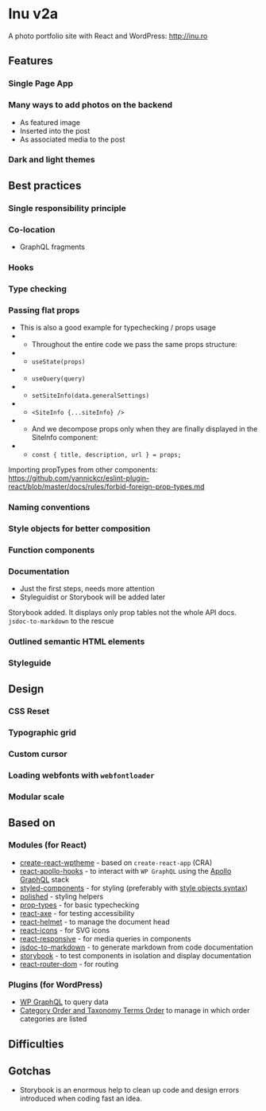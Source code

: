 # Inu v2a

A photo portfolio site with React and WordPress: http://inu.ro

## Features

### Single Page App

### Many ways to add photos on the backend

- As featured image
- Inserted into the post
- As associated media to the post

### Dark and light themes

## Best practices

### Single responsibility principle

### Co-location

- GraphQL fragments

### Hooks

### Type checking

### Passing flat props

- This is also a good example for typechecking / props usage
- - Throughout the entire code we pass the same props structure:
- - `useState(props)`
- - `useQuery(query)`
- - `setSiteInfo(data.generalSettings)`
- - `<SiteInfo {...siteInfo} />`
- - And we decompose props only when they are finally displayed in the SiteInfo component:
- - `const { title, description, url } = props;`

Importing propTypes from other components: https://github.com/yannickcr/eslint-plugin-react/blob/master/docs/rules/forbid-foreign-prop-types.md

### Naming conventions

### Style objects for better composition

### Function components

### Documentation

- Just the first steps, needs more attention
- Styleguidist or Storybook will be added later

Storybook added. It displays only prop tables not the whole API docs.
`jsdoc-to-markdown` to the rescue

### Outlined semantic HTML elements

### Styleguide

## Design

### CSS Reset

### Typographic grid

### Custom cursor

### Loading webfonts with `webfontloader`

### Modular scale

## Based on

### Modules (for React)

- [create-react-wptheme](https://github.com/devloco/create-react-wptheme) - based on `create-react-app` (CRA)
- [react-apollo-hooks](https://github.com/trojanowski/react-apollo-hooks) - to interact with `WP GraphQL` using the [Apollo GraphQL](https://github.com/apollographql/react-apollo) stack
- [styled-components](https://www.styled-components.com/) - for styling (preferably with [style objects syntax](https://github.com/metamn/styled-components))
- [polished](https://polished.js.org/) - styling helpers
- [prop-types](https://reactjs.org/docs/typechecking-with-proptypes.html) - for basic typechecking
- [react-axe](https://www.npmjs.com/package/react-axe) - for testing accessibility
- [react-helmet](https://github.com/nfl/react-helmet) - to manage the document head
- [react-icons](https://github.com/react-icons/react-icons) - for SVG icons
- [react-responsive](https://github.com/contra/react-responsive) - for media queries in components
- [jsdoc-to-markdown](https://github.com/jsdoc2md/jsdoc-to-markdown) - to generate markdown from code documentation
- [storybook](https://storybook.js.org/) - to test components in isolation and display documentation
- [react-router-dom](https://www.npmjs.com/package/react-router) - for routing

### Plugins (for WordPress)

- [WP GraphQL](https://www.wpgraphql.com/) to query data
- [Category Order and Taxonomy Terms Order](https://www.nsp-code.com/wordpress-plugins/category-order-and-taxonomy-terms-order/) to manage in which order categories are listed

## Difficulties

## Gotchas

- Storybook is an enormous help to clean up code and design errors introduced when coding fast an idea.
